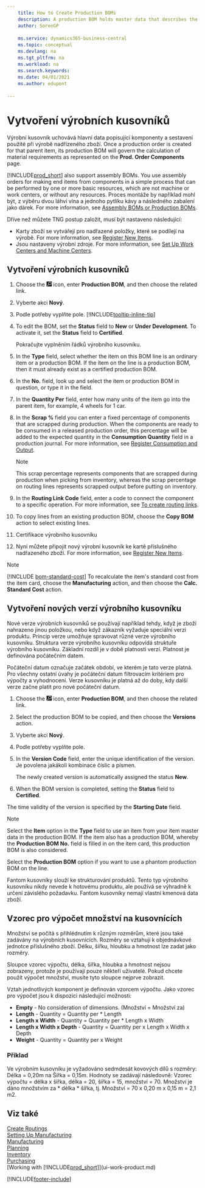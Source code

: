 ```yaml
---
    title: How to Create Production BOMs
    description: A production BOM holds master data that describes the components and subassemblies used in the production of a parent item. Once a production order is created for that parent item, its production BOM will govern the calculation of material requirements as represented on the **Prod. Order Components** page.
    author: SorenGP

    ms.service: dynamics365-business-central
    ms.topic: conceptual
    ms.devlang: na
    ms.tgt_pltfrm: na
    ms.workload: na
    ms.search.keywords:
    ms.date: 04/01/2021
    ms.author: edupont

---
```

# Vytvoření výrobních kusovníků

Výrobní kusovník uchovává hlavní data popisující komponenty a sestavení použité při výrobě nadřízeného zboží. Once a production order is created for that parent item, its production BOM will govern the calculation of material requirements as represented on the **Prod. Order Components** page.

[!INCLUDE[prod_short](includes/prod_short.md)]  also support assembly BOMs. You use assembly orders for making end items from components in a simple process that can be performed by one or more basic resources, which are not machine or work centers, or without any resources. Proces montáže by například mohl být, z výběru dvou láhví vína a jednoho pytlíku kávy a následného zabalení jako dárek. For more information, see [Assembly BOMs or Production BOMs](inventory-how-work-boms.md#assembly-boms-or-production-boms).

Dříve než můžete TNG postup založit, musí být nastaveno následující:

- Karty zboží se vytvářejí pro nadřazené položky, které se podílejí na výrobě. For more information, see [Register New Items](inventory-how-register-new-items.md).
- Jsou nastaveny výrobní zdroje. For more information, see [Set Up Work Centers and Machine Centers](production-how-to-set-up-work-and-machine-centers.md).

## Vytvoření výrobních kusovníků
1. Choose the ![Lightbulb that opens the Tell Me feature](media/ui-search/search_small.png "Tell me what you want to do") icon, enter **Production BOM**, and then choose the related link.
2. Vyberte akci **Nový**.
3. Podle potřeby vyplňte pole. [!INCLUDE[tooltip-inline-tip](includes/tooltip-inline-tip_md.md)]
4. To edit the BOM, set the **Status** field to **New** or **Under Development**. To activate it, set the **Status** field to **Certified**.

   Pokračujte vyplněním řádků výrobního kusovníku.
5. In the **Type** field, select whether the item on this BOM line is an ordinary item or a production BOM. If the item on the line is a production BOM, then it must already exist as a certified production BOM.
6. In the **No.** field, look up and select the item or production BOM in question, or type it in the field.
7. In the **Quantity Per** field, enter how many units of the item go into the parent item, for example, 4 wheels for 1 car.
8. In the **Scrap %** field you can enter a fixed percentage of components that are scrapped during production. When the components are ready to be consumed in a released production order, this percentage will be added to the expected quantity in the **Consumption Quantity** field in a production journal. For more information, see [Register Consumption and Output](production-how-to-register-consumption-and-output.md).

   > [!NOTE]  
   > This scrap percentage represents components that are scrapped during production when picking from inventory, whereas the scrap percentage on routing lines represents scrapped output before putting on inventory.

9. In the **Routing Link Code** field, enter a code to connect the component to a specific operation. For more information, see [To create routing links](production-how-to-create-routings.md#to-create-routing-links).
10. To copy lines from an existing production BOM, choose the **Copy BOM** action to select existing lines.
11. Certifikace výrobního kusovníku
12. Nyní můžete připojit nový výrobní kusovník ke kartě příslušného nadřazeného zboží. For more information, see [Register New Items](inventory-how-register-new-items.md).

> [!NOTE]  
> [!INCLUDE [bom-standard-cost](includes/bom-standard-cost.md)] To recalculate the item's standard cost from the item card, choose the **Manufacturing** action, and then choose the **Calc. Standard Cost** action.

## Vytvoření nových verzí výrobního kusovníku
Nové verze výrobních kusovníků se používají například tehdy, když je zboží nahrazeno jinou položkou, nebo když zákazník vyžaduje speciální verzi produktu. Princip verze umožňuje spravovat různé verze výrobního kusovníku. Struktura verze výrobního kusovníku odpovídá struktuře výrobního kusovníku. Základní rozdíl je v době platnosti verzí. Platnost je definována počátečním datem.

Počáteční datum označuje začátek období, ve kterém je tato verze platná. Pro všechny ostatní úvahy je počáteční datum filtrovacím kritériem pro výpočty a vyhodnocení. Verze kusovníku je platná až do doby, kdy další verze začne platit pro nové počáteční datum.

1. Choose the ![Lightbulb that opens the Tell Me feature](media/ui-search/search_small.png "Tell me what you want to do") icon, enter **Production BOM**, and then choose the related link.
2. Select the production BOM to be copied, and then choose the **Versions** action.
3. Vyberte akci **Nový**.
4. Podle potřeby vyplňte pole.
5. In the **Version Code** field, enter the unique identification of the version. Je povolena jakákoli kombinace číslic a písmen.

   The newly created version is automatically assigned the status **New**.
6. When the BOM version is completed, setting the **Status** field to **Certified**.

The time validity of the version is specified by the **Starting Date** field.

> [!NOTE]  
> Select the **Item** option in the **Type** field to use an item from your item master data in the production BOM. If the item also has a production BOM, whereby the **Production BOM No.** field is filled in on the item card, this production BOM is also considered.
>
> Select the **Production BOM** option if you want to use a phantom production BOM on the line.
>
> Fantom kusovníky slouží ke strukturování produktů. Tento typ výrobního kusovníku nikdy nevede k hotovému produktu, ale používá se výhradně k určení závislého požadavku. Fantom kusovníky nemají vlastní kmenová data zboží.

## Vzorec pro výpočet množství na kusovnících
Množství se počítá s přihlédnutím k různým rozměrům, které jsou také zadávány na výrobních kusovnících. Rozměry se vztahují k objednávkové jednotce příslušného zboží. Délku, šířku, hloubku a hmotnost lze zadat jako rozměry.

Sloupce vzorec výpočtu, délka, šířka, hloubka a hmotnost nejsou zobrazeny, protože je používají pouze někteří uživatelé. Pokud chcete použít výpočet množství, musíte tyto sloupce nejprve zobrazit.

Vztah jednotlivých komponent je definován vzorcem výpočtu. Jako vzorec pro výpočet jsou k dispozici následující možnosti:

- **Empty** - No consideration of dimensions. (Množství = Množství za)
- **Length** - Quantity = Quantity per * Length
- **Length x Width** - Quantity = Quantity per * Length x Width
- **Length x Width x Depth** - Quantity = Quantity per x Length x Width x Depth
- **Weight** - Quantity = Quantity per x Weight

### Příklad
Ve výrobním kusovníku je vyžadováno sedmdesát kovových dílů s rozměry: Délka = 0,20m na Šířka = 0,15m. Hodnoty se zadávají následovně: Vzorec výpočtu = délka x šířka, délka = 20, šířka = 15, množství = 70. Množství je dáno množstvím za * délka * šířka, tj. Množství = 70 x 0,20 m x 0,15 m = 2,1 m2.

## Viz také
[Create Routings](production-how-to-create-routings.md)   
[Setting Up Manufacturing](production-configure-production-processes.md)  
[Manufacturing](production-manage-manufacturing.md)    
[Planning](production-planning.md)   
[Inventory](inventory-manage-inventory.md)  
[Purchasing](purchasing-manage-purchasing.md)  
[Working with [!INCLUDE[prod_short](includes/prod_short.md)]](ui-work-product.md)


[!INCLUDE[footer-include](includes/footer-banner.md)]
